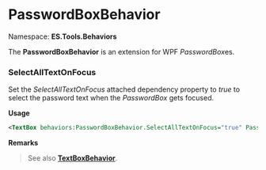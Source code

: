 # PasswordBoxBehavior
Namespace: **ES.Tools.Behaviors**

The **PasswordBoxBehavior** is an extension for WPF *PasswordBox*es.

### SelectAllTextOnFocus

Set the *SelectAllTextOnFocus* attached dependency property to *true* to select the password text when the *PasswordBox* gets focused.

**Usage**

``` XML
<TextBox behaviors:PasswordBoxBehavior.SelectAllTextOnFocus="true" Password="Example" />
```

**Remarks**

> See also [**TextBoxBehavior**](TextBoxBehavior).